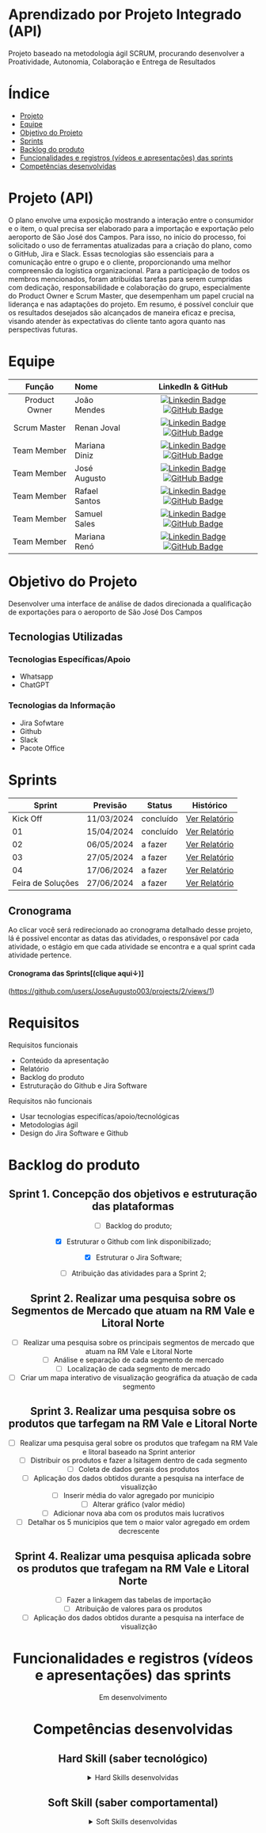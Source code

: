 
# Aprendizado por Projeto Integrado (API)


Projeto baseado na metodologia ágil SCRUM, procurando desenvolver a Proatividade, Autonomia, Colaboração e Entrega de Resultados

# Índice

* [Projeto](#projeto-template)
* [Equipe](#equipe)
* [Objetivo do Projeto](#objetivo-do-projeto)
* [Sprints](#Sprints)
* [Backlog do produto](#Backlog-do-produto)
* [Funcionalidades e registros (vídeos e apresentações) das sprints](#uncionalidades-e-registros-(vídeos-e-apresnetações)-das-sprints)
* [Competências desenvolvidas](#competências-desenvolvidas)


# Projeto (API) 
O plano envolve uma exposição mostrando a interação entre o consumidor e o item, o qual precisa ser elaborado para a importação e exportação pelo aeroporto de São José dos Campos. Para isso, no início do processo, foi solicitado o uso de ferramentas atualizadas para a criação do plano, como o GitHub, Jira e Slack. Essas tecnologias são essenciais para a comunicação entre o grupo e o cliente, proporcionando uma melhor compreensão da logística organizacional. Para a participação de todos os membros mencionados, foram atribuídas tarefas para serem cumpridas com dedicação, responsabilidade e colaboração do grupo, especialmente do Product Owner e Scrum Master, que desempenham um papel crucial na liderança e nas adaptações do projeto. Em resumo, é possível concluir que os resultados desejados são alcançados de maneira eficaz e precisa, visando atender às expectativas do cliente tanto agora quanto nas perspectivas futuras. 

# Equipe
|    Função     | Nome                                  |                                                                                                                                                      LinkedIn & GitHub                                                                                                                                                      |
| :-----------: | :------------------------------------ | :-------------------------------------------------------------------------------------------------------------------------------------------------------------------------------------------------------------------------------------------------------------------------------------------------------------------------: |
| Product Owner |   João Mendes         |     [![Linkedin Badge](https://img.shields.io/badge/Linkedin-blue?style=flat-square&logo=Linkedin&logoColor=white)](https://www.linkedin.com/in/joaomarcosoliveiraa) [![GitHub Badge](https://img.shields.io/badge/GitHub-111217?style=flat-square&logo=github&logoColor=white)](https://github.com/JoaoM-py)              |
| Scrum Master  | Renan Joval |      [![Linkedin Badge](https://img.shields.io/badge/Linkedin-blue?style=flat-square&logo=Linkedin&logoColor=white)](https://www.linkedin.com/in/renan-nascimento-99a622ab?utm_source=share&utm_campaign=share_via&utm_content=profile&utm_medium=android_app) [![GitHub Badge](https://img.shields.io/badge/GitHub-111217?style=flat-square&logo=github&logoColor=white)](https://github.com/MariaGabrielaReis)     |
| Team Member   | Mariana Diniz              |         [![Linkedin Badge](https://img.shields.io/badge/Linkedin-blue?style=flat-square&logo=Linkedin&logoColor=white)](https://www.linkedin.com/in/antonio-nepomuceno-04943720a/) [![GitHub Badge](https://img.shields.io/badge/GitHub-111217?style=flat-square&logo=github&logoColor=white)](https://github.com/Nepoun)        |
|  Team Member  | José Augusto|         [![Linkedin Badge](https://img.shields.io/badge/Linkedin-blue?style=flat-square&logo=Linkedin&logoColor=white)](https://www.linkedin.com/in/jos%C3%A9-augusto-083508302?utm_source=share&utm_campaign=share_via&utm_content=profile&utm_medium=android_app) [![GitHub Badge](https://img.shields.io/badge/GitHub-111217?style=flat-square&logo=github&logoColor=white)](https://github.com/JoseAugusto003)        |
|  Team Member  | Rafael Santos                 |   [![Linkedin Badge](https://img.shields.io/badge/Linkedin-blue?style=flat-square&logo=Linkedin&logoColor=white)](https://www.linkedin.com/in/rafaelluizsantos?utm_source=share&utm_campaign=share_via&utm_content=profile&utm_medium=android_app) [![GitHub Badge](https://img.shields.io/badge/GitHub-111217?style=flat-square&logo=github&logoColor=white)](https://github.com/Rafaelsantos2001)   |
|  Team Member  | Samuel Sales|         [![Linkedin Badge](https://img.shields.io/badge/Linkedin-blue?style=flat-square&logo=Linkedin&logoColor=white)](https://www.linkedin.com/in/samuel-sales-9b24a0302/) [![GitHub Badge](https://img.shields.io/badge/GitHub-111217?style=flat-square&logo=github&logoColor=white)](https://github.com/Samuelcruzfelixsales/Samuelcruzfelixsales.git)        |
|  Team Member  | Mariana Renó|         [![Linkedin Badge](https://img.shields.io/badge/Linkedin-blue?style=flat-square&logo=Linkedin&logoColor=white)](https://www.linkedin.com/in/samuel-sales-9b24a0302/) [![GitHub Badge](https://img.shields.io/badge/GitHub-111217?style=flat-square&logo=github&logoColor=white)](https://github.com/Samuelcruzfelixsales/Samuelcruzfelixsales.git)        |
  

# Objetivo do Projeto

Desenvolver uma interface de análise de dados direcionada a qualificação de exportações para o aeroporto de São José Dos Campos

## Tecnologias Utilizadas

 ### Tecnologias Específicas/Apoio
* Whatsapp
* ChatGPT
  
 ### Tecnologias da Informação
 
* Jira Sofwtare
* Github
* Slack 
* Pacote Office

# Sprints

Sprint | Previsão | Status| Histórico|
|------|--------|------|--------|
|Kick Off | 11/03/2024 | concluído| [Ver Relatório](https://1drv.ms/w/s!AjYy1U2jXbGFi05x1rc4a5Gsz1GR?e=rieBHy) | 
|01 | 15/04/2024 | concluído| [Ver Relatório](https://1drv.ms/w/s!AjYy1U2jXbGFi05x1rc4a5Gsz1GR?e=rieBHy) | 
|02| 06/05/2024| a fazer |[Ver Relatório](https://fatecsjc-prd.azurewebsites.net/downloads/estagio/modelo_relatorio_estagio_gpi.docx) | 
|03| 27/05/2024 | a fazer|[Ver Relatório](https://fatecsjc-prd.azurewebsites.net/downloads/estagio/modelo_relatorio_estagio_gpi.docx) | 
|04| 17/06/2024 |a fazer |[Ver Relatório](https://fatecsjc-prd.azurewebsites.net/downloads/estagio/modelo_relatorio_estagio_gpi.docx)  | 
|Feira de Soluções|27/06/2024 |a fazer |[Ver Relatório](https://fatecsjc-prd.azurewebsites.net/downloads/estagio/modelo_relatorio_estagio_gpi.docx) | 

## Cronograma
Ao clicar você será redirecionado ao cronograma detalhado desse projeto, lá é possivel encontar as datas das atividades, o responsável por cada atividade, o estágio em que cada atividade se encontra e a qual sprint cada atividade pertence.

#### Cronograma das Sprints[(clique aqui↓)]
(https://github.com/users/JoseAugusto003/projects/2/views/1)

# Requisitos

Requisitos funcionais 
- Conteúdo da apresentação   
- Relatório
- Backlog do produto
- Estruturação do Github e Jira Software 


  
Requisitos não funcionais
- Usar tecnologias especifícas/apoio/tecnológicas
- Metodologias ágil
- Design do Jira Software e Github
  
# Backlog do produto
  
<div align="center">

## Sprint 1. Concepção dos objetivos e estruturação das  plataformas 
- [ ] Backlog do produto;
- [x] Estruturar o Github com link disponibilizado;
- [x] Estruturar o Jira Software;
- [ ] Atribuição das atividades para a Sprint 2;


## Sprint 2. Realizar uma pesquisa sobre os Segmentos de Mercado que atuam na RM Vale e Litoral Norte 

- [ ] Realizar uma pesquisa sobre os principais segmentos de mercado que atuam na RM Vale e Litoral Norte
- [ ] Análise e separação de cada segmento de mercado
- [ ] Localização de cada segmento de mercado
- [ ] Criar um mapa interativo de visualização geográfica da atuação de cada segmento

## Sprint 3.  Realizar uma pesquisa sobre os produtos que tarfegam na RM Vale e Litoral Norte 

- [ ] Realizar uma pesquisa geral sobre os produtos que trafegam na RM Vale e litoral baseado na Sprint anterior
- [ ] Distribuir os produtos e fazer a lsitagem dentro de cada segmento
- [ ] Coleta de dados gerais dos produtos
- [ ] Aplicação dos dados obtidos durante a pesquisa na interface de visualizção
- [ ] Inserir média do valor agregado por municipio
- [ ] Alterar gráfico (valor médio)
- [ ] Adicionar nova aba com os produtos mais lucrativos
- [ ] Detalhar os 5 municipios que tem o maior valor agregado em ordem decrescente
      
## Sprint 4. Realizar uma pesquisa aplicada sobre os produtos que trafegam na RM Vale e Litoral Norte 

- [ ] Fazer a linkagem das tabelas de importação
- [ ] Atribuição de valores para os produtos
- [ ] Aplicação dos dados obtidos durante a pesquisa na interface de visualizção
      
# Funcionalidades e registros (vídeos e apresentações) das sprints
Em desenvolvimento 


# Competências desenvolvidas

## Hard Skill (saber tecnológico)
<details>
<summary>Hard Skills desenvolvidas</summary>
Conhecimento em:Github, Jira software e relatórios.
Trabalho em equipe.

</details>

## Soft Skill (saber comportamental)
<details>
<summary>Soft Skills desenvolvidas</summary>
Agilidade, Autodidata.


</details>

</body>


